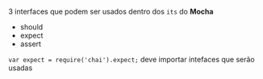 3 interfaces que podem ser usados dentro dos `its` do **Mocha**

- should
- expect
- assert

`var expect = require('chai').expect;` deve importar intefaces que serão usadas

